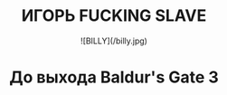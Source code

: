 <h1 align='center'> ИГОРЬ FUCKING SLAVE </h1>
<p align="center">
  ![BILLY](/billy.jpg)
</p>
<h1 align='center'> До выхода Baldur's Gate 3 </h1>
<script src="//megatimer.ru/get/09c2d01e50ad75b903080fe9b44ef416.js"></script>
